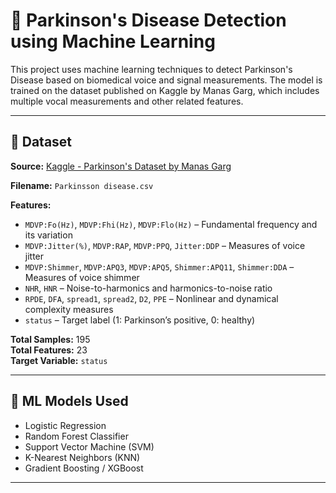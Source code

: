 # 🧠 Parkinson's Disease Detection using Machine Learning

This project uses machine learning techniques to detect Parkinson's Disease based on biomedical voice and signal measurements. The model is trained on the dataset published on Kaggle by Manas Garg, which includes multiple vocal measurements and other related features.

---

## 📁 Dataset

**Source:** [Kaggle - Parkinson's Dataset by Manas Garg](https://www.kaggle.com/datasets/gargmanas/parkinsonsdataset)

**Filename:** `Parkinsson disease.csv`

**Features:**

- `MDVP:Fo(Hz)`, `MDVP:Fhi(Hz)`, `MDVP:Flo(Hz)` – Fundamental frequency and its variation
- `MDVP:Jitter(%)`, `MDVP:RAP`, `MDVP:PPQ`, `Jitter:DDP` – Measures of voice jitter
- `MDVP:Shimmer`, `MDVP:APQ3`, `MDVP:APQ5`, `Shimmer:APQ11`, `Shimmer:DDA` – Measures of voice shimmer
- `NHR`, `HNR` – Noise-to-harmonics and harmonics-to-noise ratio
- `RPDE`, `DFA`, `spread1`, `spread2`, `D2`, `PPE` – Nonlinear and dynamical complexity measures
- `status` – Target label (1: Parkinson’s positive, 0: healthy)

**Total Samples:** 195  
**Total Features:** 23  
**Target Variable:** `status`

---

## 🧠 ML Models Used

- Logistic Regression
- Random Forest Classifier
- Support Vector Machine (SVM)
- K-Nearest Neighbors (KNN)
- Gradient Boosting / XGBoost

---



